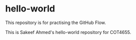 # hello-world
This repository is for practising the GitHub Flow.

This is Sakeef Ahmed's hello-world repository for COT4655.

